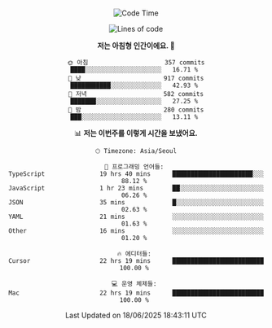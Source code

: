 <div align="center">

<br />

 <!--START_SECTION:waka-->
![Code Time](http://img.shields.io/badge/Code%20Time-4%2C751%20hrs%2026%20mins-blue)

![Lines of code](https://img.shields.io/badge/%EC%A0%80%EB%8A%94%20%EC%97%AC%ED%83%9C%EA%B9%8C%EC%A7%80%20-2.0%20million%20%EC%A4%84%EC%9D%98%20%EC%BD%94%EB%93%9C%EB%A5%BC%20%EC%9E%91%EC%84%B1%ED%96%88%EC%96%B4%EC%9A%94.-blue)

**저는 아침형 인간이에요. 🐤** 

```text
🌞 아침                     357 commits         ████░░░░░░░░░░░░░░░░░░░░░   16.71 % 
🌆 낮　                     917 commits         ███████████░░░░░░░░░░░░░░   42.93 % 
🌃 저녁                     582 commits         ███████░░░░░░░░░░░░░░░░░░   27.25 % 
🌙 밤　                     280 commits         ███░░░░░░░░░░░░░░░░░░░░░░   13.11 % 
```


📊 **저는 이번주를 이렇게 시간을 보냈어요.** 

```text
🕑︎ Timezone: Asia/Seoul

💬 프로그래밍 언어들: 
TypeScript               19 hrs 40 mins      ██████████████████████░░░   88.12 % 
JavaScript               1 hr 23 mins        ██░░░░░░░░░░░░░░░░░░░░░░░   06.26 % 
JSON                     35 mins             █░░░░░░░░░░░░░░░░░░░░░░░░   02.63 % 
YAML                     21 mins             ░░░░░░░░░░░░░░░░░░░░░░░░░   01.63 % 
Other                    16 mins             ░░░░░░░░░░░░░░░░░░░░░░░░░   01.20 % 

🔥 에디터들: 
Cursor                   22 hrs 19 mins      █████████████████████████   100.00 % 

💻 운영 체제들: 
Mac                      22 hrs 19 mins      █████████████████████████   100.00 % 
```


 Last Updated on 18/06/2025 18:43:11 UTC
<!--END_SECTION:waka-->

</div>
